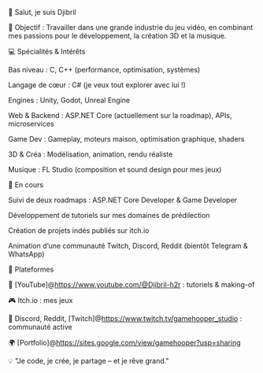 👋 Salut, je suis Djibril

🎯 Objectif : Travailler dans une grande industrie du jeu vidéo, en combinant mes passions pour le développement, la création 3D et la musique.

💻 Spécialités & Intérêts

Bas niveau : C, C++ (performance, optimisation, systèmes)

Langage de cœur : C# (je veux tout explorer avec lui !)

Engines : Unity, Godot, Unreal Engine

Web & Backend : ASP.NET Core (actuellement sur la roadmap), APIs, microservices

Game Dev : Gameplay, moteurs maison, optimisation graphique, shaders

3D & Créa : Modélisation, animation, rendu réaliste

Musique : FL Studio (composition et sound design pour mes jeux)

🚀 En cours

Suivi de deux roadmaps : ASP.NET Core Developer & Game Developer

Développement de tutoriels sur mes domaines de prédilection

Création de projets indés publiés sur itch.io

Animation d’une communauté Twitch, Discord, Reddit (bientôt Telegram & WhatsApp)

📢 Plateformes

🎥 [YouTube]@https://www.youtube.com/@Djibril-h2r : tutoriels & making-of

🎮 Itch.io : mes jeux

💬 Discord, Reddit, [Twitch]@https://www.twitch.tv/gamehooper_studio : communauté active

🌍 [Portfolio]@https://sites.google.com/view/gamehooper?usp=sharing 

💡 "Je code, je crée, je partage – et je rêve grand."
